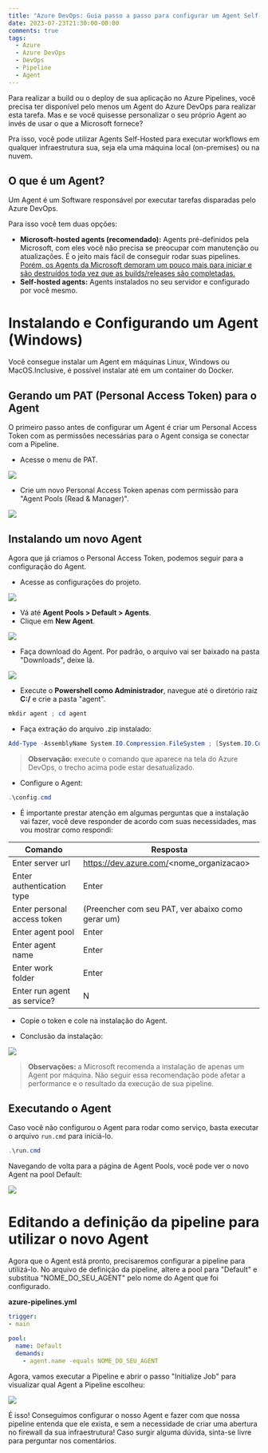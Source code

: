 ```yaml
---
title: "Azure DevOps: Guia passo a passo para configurar um Agent Self-Hosted no Windows"
date: 2023-07-23T21:30:00-00:00
comments: true
tags:
  - Azure
  - Azure DevOps
  - DevOps
  - Pipeline
  - Agent
---
```


Para realizar a build ou o deploy de sua aplicação no Azure Pipelines, você precisa ter disponível pelo menos um Agent do Azure DevOps para realizar esta tarefa.
Mas e se você quisesse personalizar o seu próprio Agent ao invés de usar o que a Microsoft fornece?

Pra isso, você pode utilizar Agents Self-Hosted para executar workflows em qualquer infraestrutura sua, seja ela uma máquina local (on-premises) ou na nuvem.

## O que é um Agent?

Um Agent é um Software responsável por executar tarefas disparadas pelo Azure DevOps.

Para isso você tem duas opções:
- **Microsoft-hosted agents (recomendado):** Agents pré-definidos pela Microsoft, com eles você não precisa se preocupar com manutenção ou atualizações. É o jeito mais fácil de conseguir rodar suas pipelines. [Porém, os Agents da Microsoft demoram um pouco mais para iniciar e são destruídos toda vez que as builds/releases são completadas.](https://learn.microsoft.com/en-us/azure/devops/pipelines/agents/agents?view=azure-devops&tabs=browser#private-agent-performance-advantages)
- **Self-hosted agents:** Agents instalados no seu servidor e configurado por você mesmo.

# Instalando e Configurando um Agent (Windows)

Você consegue instalar um Agent em máquinas Linux, Windows ou MacOS.Inclusive, é possível instalar até em um container do Docker.

## Gerando um PAT (Personal Access Token) para o Agent

O primeiro passo antes de configurar um Agent é criar um Personal Access Token com as permissões necessárias para o Agent consiga se conectar com a Pipeline.

- Acesse o menu de PAT.

![](2023-07-23-22-33-06.png)

- Crie um novo Personal Access Token apenas com permissão para "Agent Pools (Read & Manager)".

![](2023-07-23-22-34-15.png)

## Instalando um novo Agent

Agora que já criamos o Personal Access Token, podemos seguir para a configuração do Agent.

- Acesse as configurações do projeto.

![](2023-07-23-22-13-13.png)

- Vá até **Agent Pools > Default > Agents**.
- Clique em **New Agent**.

![](2023-07-23-22-11-55.png)

- Faça download do Agent. Por padrão, o arquivo vai ser baixado na pasta "Downloads", deixe lá.

![](2023-07-23-22-14-26.png)

- Execute o **Powershell como Administrador**, navegue até o diretório raiz **C:/** e crie a pasta "agent".
```ps1
mkdir agent ; cd agent
```
- Faça extração do arquivo .zip instalado:
```ps1
Add-Type -AssemblyName System.IO.Compression.FileSystem ; [System.IO.Compression.ZipFile]::ExtractToDirectory("$HOME\Downloads\vsts-agent-win-x64-3.220.5.zip", "$PWD")
```
> **Observação:** execute o comando que aparece na tela do Azure DevOps, o trecho acima pode estar desatualizado.
- Configure o Agent:
```ps1
.\config.cmd
```
- É importante prestar atenção em algumas perguntas que a instalação vai fazer, você deve responder de acordo com suas necessidades, mas vou mostrar como respondi:

| Comando | Resposta | 
| --- | --- |
| Enter server url | https://dev.azure.com/<nome_organizacao> | 
| Enter authentication type | Enter | 
| Enter personal access token | (Preencher com seu PAT, ver abaixo como gerar um) | 
| Enter agent pool | Enter | 
| Enter agent name | Enter | 
| Enter work folder | Enter | 
| Enter run agent as service? | N |

- Copie o token e cole na instalação do Agent.

- Conclusão da instalação:

![](2023-07-23-22-23-41.png)

> **Observações:** a Microsoft recomenda a instalação de apenas um Agent por máquina. Não seguir essa recomendação pode afetar a performance e o resultado da execução de sua pipeline.

## Executando o Agent

Caso você não configurou o Agent para rodar como serviço, basta executar o arquivo `run.cmd` para iniciá-lo.

```ps1
.\run.cmd
```

Navegando de volta para a página de Agent Pools, você pode ver o novo Agent na pool Default:

![](2023-08-04-19-57-48.png)

# Editando a definição da pipeline para utilizar o novo Agent

Agora que o Agent está pronto, precisaremos configurar a pipeline para utilizá-lo.
No arquivo de definição da pipeline, altere a pool para "Default" e substitua "NOME_DO_SEU_AGENT" pelo nome do Agent que foi configurado. 

**azure-pipelines.yml**
```yml
trigger:
- main

pool:
  name: Default
  demands:
    - agent.name -equals NOME_DO_SEU_AGENT
```

Agora, vamos executar a Pipeline e abrir o passo "Initialize Job" para visualizar qual Agent a Pipeline escolheu:

![](2023-08-04-20-10-05.png)

É isso! Conseguimos configurar o nosso Agent e fazer com que nossa pipeline entenda que ele exista, e sem a necessidade de criar uma abertura no firewall da sua infraestrutura! Caso surgir alguma dúvida, sinta-se livre para perguntar nos comentários.
